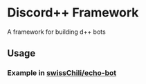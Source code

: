 # Discord++ Framework
A framework for building d++ bots


## Usage

### Example in [swissChili/echo-bot](https://github.com/swissChili/echo-bot)
